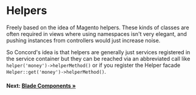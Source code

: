 # Helpers

Freely based on the idea of Magento helpers. These kinds of classes are
often required in views where using namespaces isn't very elegant, and
pushing instances from controllers would just increase noise.

So Concord's idea is that helpers are generally just services registered
in the service container but they can be reached via an abbreviated call
like `helper('money')->helperMethod()` or if you register the Helper
facade `Helper::get('money')->helperMethod()`.

#### Next: [Blade Components &raquo;](blade-components.md)